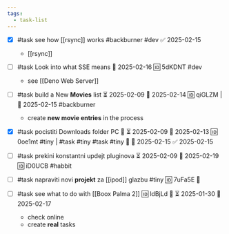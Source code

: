 ```yaml
---
tags:
  - task-list
---
```

- [x] #task see how [[rsync]] works #backburner #dev ✅ 2025-02-15
	- [[rsync]]

- [ ] #task Look into what SSE means 📅 2025-02-16 🆔 5dKDNT #dev
	- see [[Deno Web Server]]
- [ ] #task build a New **Movies** list ⏳ 2025-02-09 📅 2025-02-14 🆔 qiGLZM | 📅 2025-02-15 #backburner 
	- create **new movie entries** in the process
	
- [x] #task pocistiti Downloads folder PC 🔼 ⏳ 2025-02-09 📅 2025-02-13 🆔 0oe1mt #tiny | #task #tiny #task #tiny 🔼 📅 2025-02-15 ✅ 2025-02-15
- [ ] #task prekini konstantni updejt pluginova ⏳ 2025-02-09 📅 2025-02-19 🆔 iD0UCB #habbit

- [ ] #task napraviti novi **projekt** za [[ipod]] glazbu #tiny 🆔 7uFa5E 🔼
- [ ] #task see what to do with [[Boox Palma 2]] 🆔 ldBjLd 🔼 ⏳ 2025-01-30 📅 2025-02-17
	- check online
	- create **real** tasks